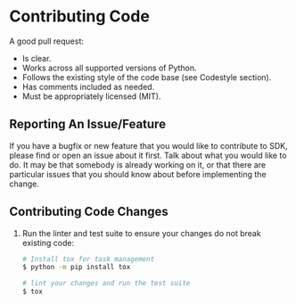 # Contributing Code

A good pull request:

- Is clear.
- Works across all supported versions of Python.
- Follows the existing style of the code base (see Codestyle section).
- Has comments included as needed.
- Must be appropriately licensed (MIT).

## Reporting An Issue/Feature

If you have a bugfix or new feature that you would like to contribute to SDK, please find or open an issue about it first.
Talk about what you would like to do.
It may be that somebody is already working on it, or that there are particular issues that you should know about before implementing the change.

## Contributing Code Changes

1. Run the linter and test suite to ensure your changes do not break existing code:

   ```bash
   # Install tox for task management
   $ python -m pip install tox
   
   # lint your changes and run the test suite
   $ tox
   ```
